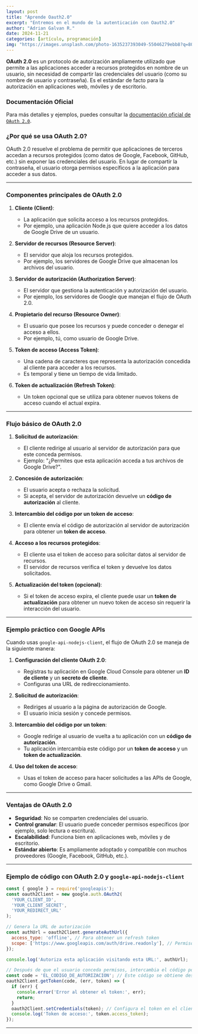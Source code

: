 ```yaml
---
layout: post
title: "Aprende Oauth2.0"
excerpt: "Entremos en el mundo de la autenticación con Oauth2.0"
author: "Adrian Galvan R."
date: 2024-11-21
categories: [artículo, programación]
img: "https://images.unsplash.com/photo-1635237393049-55046279ebb8?q=80&w=2669&auto=format&fit=crop&ixlib=rb-4.1.0&ixid=M3wxMjA3fDB8MHxwaG90by1wYWdlfHx8fGVufDB8fHx8fA%3D%3D"
---
```


**OAuth 2.0** es un protocolo de autorización ampliamente utilizado que permite a las aplicaciones acceder a recursos protegidos en nombre de un usuario, sin necesidad de compartir las credenciales del usuario (como su nombre de usuario y contraseña). Es el estándar de facto para la autorización en aplicaciones web, móviles y de escritorio.

### Documentación Oficial
Para más detalles y ejemplos, puedes consultar la [documentación oficial de `OAuth 2.0`](https://developers.google.com/identity/openid-connect/openid-connect).
### ¿Por qué se usa OAuth 2.0?
OAuth 2.0 resuelve el problema de permitir que aplicaciones de terceros accedan a recursos protegidos (como datos de Google, Facebook, GitHub, etc.) sin exponer las credenciales del usuario. En lugar de compartir la contraseña, el usuario otorga permisos específicos a la aplicación para acceder a sus datos.

---

### Componentes principales de OAuth 2.0

1. **Cliente (Client)**:
   - La aplicación que solicita acceso a los recursos protegidos.
   - Por ejemplo, una aplicación Node.js que quiere acceder a los datos de Google Drive de un usuario.

2. **Servidor de recursos (Resource Server)**:
   - El servidor que aloja los recursos protegidos.
   - Por ejemplo, los servidores de Google Drive que almacenan los archivos del usuario.

3. **Servidor de autorización (Authorization Server)**:
   - El servidor que gestiona la autenticación y autorización del usuario.
   - Por ejemplo, los servidores de Google que manejan el flujo de OAuth 2.0.

4. **Propietario del recurso (Resource Owner)**:
   - El usuario que posee los recursos y puede conceder o denegar el acceso a ellos.
   - Por ejemplo, tú, como usuario de Google Drive.

5. **Token de acceso (Access Token)**:
   - Una cadena de caracteres que representa la autorización concedida al cliente para acceder a los recursos.
   - Es temporal y tiene un tiempo de vida limitado.

6. **Token de actualización (Refresh Token)**:
   - Un token opcional que se utiliza para obtener nuevos tokens de acceso cuando el actual expira.

---

### Flujo básico de OAuth 2.0

1. **Solicitud de autorización**:
   - El cliente redirige al usuario al servidor de autorización para que este conceda permisos.
   - Ejemplo: "¿Permites que esta aplicación acceda a tus archivos de Google Drive?".

2. **Concesión de autorización**:
   - El usuario acepta o rechaza la solicitud.
   - Si acepta, el servidor de autorización devuelve un **código de autorización** al cliente.

3. **Intercambio del código por un token de acceso**:
   - El cliente envía el código de autorización al servidor de autorización para obtener un **token de acceso**.

4. **Acceso a los recursos protegidos**:
   - El cliente usa el token de acceso para solicitar datos al servidor de recursos.
   - El servidor de recursos verifica el token y devuelve los datos solicitados.

5. **Actualización del token (opcional)**:
   - Si el token de acceso expira, el cliente puede usar un **token de actualización** para obtener un nuevo token de acceso sin requerir la interacción del usuario.

---

### Ejemplo práctico con Google APIs

Cuando usas `google-api-nodejs-client`, el flujo de OAuth 2.0 se maneja de la siguiente manera:

1. **Configuración del cliente OAuth 2.0**:
   - Registras tu aplicación en Google Cloud Console para obtener un **ID de cliente** y un **secreto de cliente**.
   - Configuras una URL de redireccionamiento.

2. **Solicitud de autorización**:
   - Rediriges al usuario a la página de autorización de Google.
   - El usuario inicia sesión y concede permisos.

3. **Intercambio del código por un token**:
   - Google redirige al usuario de vuelta a tu aplicación con un **código de autorización**.
   - Tu aplicación intercambia este código por un **token de acceso** y un **token de actualización**.

4. **Uso del token de acceso**:
   - Usas el token de acceso para hacer solicitudes a las APIs de Google, como Google Drive o Gmail.

---

### Ventajas de OAuth 2.0

- **Seguridad**: No se comparten credenciales del usuario.
- **Control granular**: El usuario puede conceder permisos específicos (por ejemplo, solo lectura o escritura).
- **Escalabilidad**: Funciona bien en aplicaciones web, móviles y de escritorio.
- **Estándar abierto**: Es ampliamente adoptado y compatible con muchos proveedores (Google, Facebook, GitHub, etc.).

---

### Ejemplo de código con OAuth 2.0 y `google-api-nodejs-client`

```javascript
const { google } = require('googleapis');
const oauth2Client = new google.auth.OAuth2(
  'YOUR_CLIENT_ID',
  'YOUR_CLIENT_SECRET',
  'YOUR_REDIRECT_URL'
);

// Genera la URL de autorización
const authUrl = oauth2Client.generateAuthUrl({
  access_type: 'offline', // Para obtener un refresh token
  scope: ['https://www.googleapis.com/auth/drive.readonly'], // Permisos solicitados
});

console.log('Autoriza esta aplicación visitando esta URL:', authUrl);

// Después de que el usuario conceda permisos, intercambia el código por un token
const code = 'EL_CODIGO_DE_AUTORIZACION'; // Este código se obtiene después de la redirección
oauth2Client.getToken(code, (err, token) => {
  if (err) {
    console.error('Error al obtener el token:', err);
    return;
  }
  oauth2Client.setCredentials(token); // Configura el token en el cliente
  console.log('Token de acceso:', token.access_token);
});
```

---